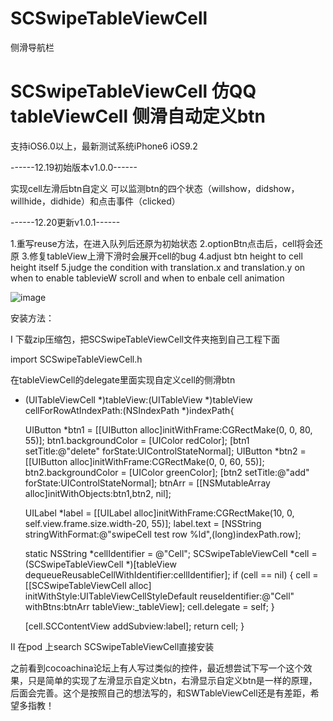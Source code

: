# SCSwipeTableViewCell
侧滑导航栏
# SCSwipeTableViewCell  仿QQ tableViewCell 侧滑自动定义btn

支持iOS6.0以上，最新测试系统iPhone6 iOS9.2

------12.19初始版本v1.0.0------

实现cell左滑后btn自定义
可以监测btn的四个状态（willshow，didshow，willhide，didhide）和点击事件（clicked）

------12.20更新v1.0.1------

1.重写reuse方法，在进入队列后还原为初始状态
2.optionBtn点击后，cell将会还原
3.修复tableView上滑下滑时会展开cell的bug
4.adjust btn height to cell height itself
5.judge the condition with translation.x and translation.y on when to enable tablevieW scroll and when to enbale cell animation

![image](https://raw.githubusercontent.com/MonkeyS914/SCSwipeTableViewCell/master/screenshort/1234.gif?2)

安装方法：

I 下载zip压缩包，把SCSwipeTableViewCell文件夹拖到自己工程下面 

import SCSwipeTableViewCell.h 

在tableViewCell的delegate里面实现自定义cell的侧滑btn

- (UITableViewCell *)tableView:(UITableView *)tableView cellForRowAtIndexPath:(NSIndexPath *)indexPath{
    
    UIButton *btn1 = [[UIButton alloc]initWithFrame:CGRectMake(0, 0, 80, 55)];
    btn1.backgroundColor = [UIColor redColor];
    [btn1 setTitle:@"delete" forState:UIControlStateNormal];
    UIButton *btn2 = [[UIButton alloc]initWithFrame:CGRectMake(0, 0, 60, 55)];
    btn2.backgroundColor = [UIColor greenColor];
    [btn2 setTitle:@"add" forState:UIControlStateNormal];
    btnArr = [[NSMutableArray alloc]initWithObjects:btn1,btn2, nil];
    
    UILabel *label = [[UILabel alloc]initWithFrame:CGRectMake(10, 0, self.view.frame.size.width-20, 55)];
    label.text = [NSString stringWithFormat:@"swipeCell test row %ld",(long)indexPath.row];
    
    static NSString *cellIdentifier = @"Cell";
    SCSwipeTableViewCell *cell = (SCSwipeTableViewCell *)[tableView dequeueReusableCellWithIdentifier:cellIdentifier];
    if (cell == nil) {
        cell = [[SCSwipeTableViewCell alloc] initWithStyle:UITableViewCellStyleDefault
                                           reuseIdentifier:@"Cell"
                                                  withBtns:btnArr
                                                 tableView:_tableView];
        cell.delegate = self;
    }
    
    [cell.SCContentView addSubview:label];
    return cell;
} 

II 在pod 上search SCSwipeTableViewCell直接安装

之前看到cocoachina论坛上有人写过类似的控件，最近想尝试下写一个这个效果，只是简单的实现了左滑显示自定义btn，右滑显示自定义btn是一样的原理，后面会完善。这个是按照自己的想法写的，和SWTableViewCell还是有差距，希望多指教！

